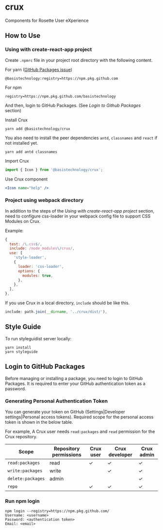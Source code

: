 # crux

Components for Rosette User eXperience

## How to Use

### Using with create-react-app project

Create `.npmrc` file in your project root directory with the following content.

For yarn ([GitHub Packages issue](https://github.community/t5/Project-Development-Help-and/Consume-Github-Package-private-registry-with-yarn/td-p/43463))

```
@basistechnology:registry=https://npm.pkg.github.com
```

For npm

```
registry=https://npm.pkg.github.com/basistechnology
```

And then, login to GitHub Packages. (See _Login to Github Packages_ section)

Install Crux

```shell
yarn add @basistechnology/crux
```

You also need to install the peer dependencies `antd`, `classnames` and `react` if not installed yet.

```shell
yarn add antd classnames
```

Import Crux

```javascript
import { Icon } from '@basistechnology/crux';
```

Use Crux component

```jsx
<Icon name="help" />
```

### Project using webpack directory

In addition to the steps of the _Using with create-react-app project_ section, need to configure css-loader in your webpack config file to support CSS Modules on Crux.

Example:

```javascript
{
  test: /\.css$/,
  include: /node_modules\/crux/,
  use: [
    'style-loader',
    {
      loader: 'css-loader',
      options: {
        modules: true,
      },
    },
  ],
},
```

If you use Crux in a local directory, `include` should be like this.

```javascript
include: path.join(__dirname, '../crux/dist/'),
```

## Style Guide

To run styleguidist server locally:

```
yarn install
yarn styleguide
```

## Login to GitHub Packages

Before managing or installing a package, you need to login to GitHub Packages. It is required to enter your GitHub authentication token as a password.

### Generating Personal Authentication Token

You can generate your token on GitHub (Settings|Developer settings|Personal access tokens). Required scope for the personal access token is shown in the below table.

For example, A Crux user needs `read:packages` and `read` permission for the Crux repository.

| Scope             | Repository permissions | Crux user | Crux developer | Crux admin |
| ----------------- | ---------------------- | --------- | -------------- | ---------- |
| `read:packages`   | read                   | ✓         | ✓              | ✓          |
| `write:packages`  | write                  |           | ✓              | ✓          |
| `delete:packages` | admin                  |           |                | ✓          |
| `repo`            |                        | ✓         | ✓              | ✓          |

### Run npm login

```
npm login --registry=https://npm.pkg.github.com/
Username: <username>
Password: <authentication token>
Email: <email>
```

